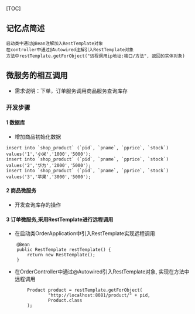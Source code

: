 [TOC]
## 记忆点简述
```
启动类中通过@Bean注解加入RestTemplate对象
在controller中通过@Autowired注解引入RestTemplate对象
方法中restTemplate.getForObject("远程调用ip地址:端口/方法", 返回的实体对象)
```

## 微服务的相互调用
- 需求说明：下单，订单服务调用商品服务查询库存
### 开发步骤
#### 1 数据库
- 增加商品初始化数据
```
insert into `shop_product` (`pid`, `pname`, `pprice`, `stock`) values('1','小米','1000','5000');
insert into `shop_product` (`pid`, `pname`, `pprice`, `stock`) values('2','华为','2000','5000');
insert into `shop_product` (`pid`, `pname`, `pprice`, `stock`) values('3','苹果','3000','5000');
```
#### 2 商品微服务
- 开发查询库存的操作

#### 3 订单微服务,采用RestTemplate进行远程调用
- 在启动类OrderApplication中引入RestTemplate实现远程调用
```  
    @Bean
    public RestTemplate restTemplate() {
        return new RestTemplate();
    }
```
- 在OrderController中通过@Autowired引入RestTemplate对象, 实现在方法中远程调用
```
        Product product = restTemplate.getForObject(
                "http://localhost:8081/product/" + pid,
                Product.class
        );
```